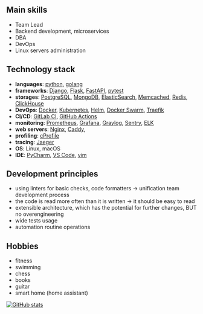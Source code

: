 ## Main skills
- Team Lead
- Backend development, microservices
- DBA
- DevOps
- Linux servers administration

## Technology stack
- **languages**: [python](https://www.python.org), [golang](https://go.dev)
- **frameworks**: [Django](https://www.djangoproject.com), [Flask](https://flask.palletsprojects.com), [FastAPI](https://fastapi.tiangolo.com), [pytest](https://docs.pytest.org)
- **storages**: [PostgreSQL](https://www.postgresql.org), [MongoDB](https://www.mongodb.com), [ElasticSearch](https://www.elastic.co/elasticsearch/), [Memcached](https://memcached.org), [Redis](https://redis.io), [ClickHouse](https://clickhouse.com)
- **DevOps**: [Docker](https://www.docker.com), [Kubernetes](https://kubernetes.io), [Helm](https://helm.sh), [Docker Swarm](https://docs.docker.com/engine/swarm/), [Traefik](https://traefik.io/traefik/)
- **CI/CD**: [GitLab CI](https://docs.gitlab.com/ee/ci/), [GitHub Actions](https://github.com/features/actions)
- **monitoring**: [Prometheus](https://prometheus.io), [Grafana](https://grafana.com), [Graylog](https://www.graylog.org), [Sentry](https://sentry.io), [ELK](https://www.elastic.co/what-is/elk-stack)
- **web servers**: [Nginx](https://www.nginx.com), [Caddy](https://caddyserver.com), 
- **profiling**: [cProfile](https://docs.python.org/3/library/profile.html)
- **tracing**: [Jaeger](https://www.jaegertracing.io)
- **OS**: Linux, macOS
- **IDE**: [PyCharm](https://www.jetbrains.com/pycharm/), [VS Code](https://code.visualstudio.com), [vim](https://www.vim.org)

## Development principles
- using linters for basic checks, code formatters -> unification team development process
- the code is read more often than it is written -> it should be easy to read
- extensible architecture, which has the potential for further changes, BUT no overengineering
- wide tests usage
- automation routine operations

## Hobbies
- fitness
- swimming
- chess
- books
- guitar
- smart home (home assistant)

[![GitHub stats](https://github-readme-stats.vercel.app/api?username=slapshin&count_private=true&show_icons=true)](https://github.com/anuraghazra/github-readme-stats)
